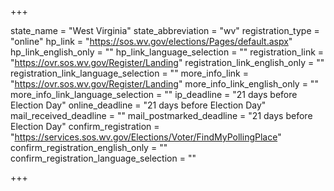 +++

state_name = "West Virginia"
state_abbreviation = "wv"
registration_type = "online"
hp_link = "https://sos.wv.gov/elections/Pages/default.aspx"
hp_link_english_only = ""
hp_link_language_selection = ""
registration_link = "https://ovr.sos.wv.gov/Register/Landing"
registration_link_english_only = ""
registration_link_language_selection = ""
more_info_link = "https://ovr.sos.wv.gov/Register/Landing"
more_info_link_english_only = ""
more_info_link_language_selection = ""
ip_deadline = "21 days before Election Day"
online_deadline = "21 days before Election Day"
mail_received_deadline = ""
mail_postmarked_deadline = "21 days before Election Day"
confirm_registration = "https://services.sos.wv.gov/Elections/Voter/FindMyPollingPlace"
confirm_registration_english_only = ""
confirm_registration_language_selection = ""

+++